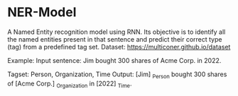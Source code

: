# NER-Model
A Named Entity recognition model using RNN. Its objective is to identify all the named entities present in
that sentence and predict their correct type (tag) from a predefined tag set.
Dataset: https://multiconer.github.io/dataset

Example:
Input sentence: Jim bought 300 shares of Acme Corp. in 2022.

Tagset: Person, Organization, Time
Output: [Jim] <sub>Person</sub> bought 300 shares of [Acme Corp.] <sub>Organization</sub> in [2022] <sub>Time</sub>.

